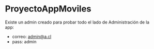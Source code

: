 # ProyectoAppMoviles

Existe un admin creado para probar todo el lado de Administración de la app:
* correo: admin@a.cl
* pass: admin
